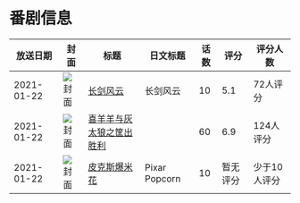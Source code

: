 # 番剧信息

|放送日期|封面|标题|日文标题|话数|评分|评分人数|
|---|---|---|---|---|---|---|
|2021-01-22|![封面](https://lain.bgm.tv/pic/cover/c/d6/6d/307288_2zj2m.jpg)|[长剑风云](https://bangumi.tv/subject/307288)|长剑风云|10|5.1|72人评分|
|2021-01-22|![封面](https://lain.bgm.tv/pic/cover/c/3e/e8/327568_RqYFq.jpg)|[喜羊羊与灰太狼之筐出胜利](https://bangumi.tv/subject/327568)||60|6.9|124人评分|
|2021-01-22|![封面](https://lain.bgm.tv/pic/cover/c/60/bf/439593_a82Qp.jpg)|[皮克斯爆米花](https://bangumi.tv/subject/439593)|Pixar Popcorn|10|暂无评分|少于10人评分|
